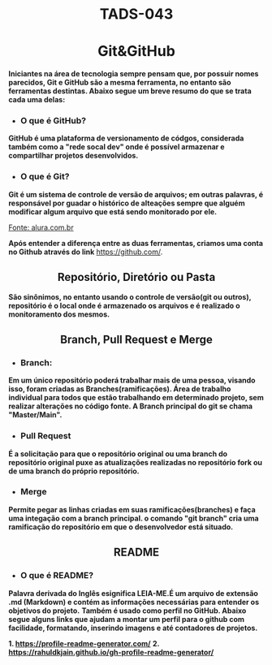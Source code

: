 <div align="center">
  
# TADS-043
  
# Git&GitHub
</div>

**Iniciantes na área de tecnologia sempre pensam que, por possuir nomes parecidos, Git e GitHub são a mesma ferramenta, no entanto são ferramentas destintas. Abaixo segue um breve resumo do que se trata cada uma delas:**

* ### O que é GitHub?
**GitHub é uma plataforma de versionamento de códgos, considerada também como a "rede socal dev" onde é possível armazenar e compartilhar projetos desenvolvidos.**
  
* ### O que é Git?
**Git é um sistema de controle de versão de arquivos; em outras palavras, é responsável por guadar o histórico de alteações sempre que alguém modificar algum arquivo que está sendo monitorado por ele.**

[Fonte: alura.com.br](https://www.alura.com.br/artigos/o-que-e-git-github?srsltid=AfmBOory4DhGlhVgQwVSew2Detz1gTMuDpRXIAZA1SoYPSsPTU6tZaIG)

**Após entender a diferença entre as duas ferramentas, criamos uma conta no Github através do link** <https://github.com/>.

<div align="center">
  
## Repositório, Diretório ou Pasta

</div>

**São sinônimos, no entanto usando o controle de versão(git ou outros), repositório é o local onde é armazenado os arquivos e é realizado o monitoramento dos mesmos.**

<div align="center">
  
## Branch, Pull Request e Merge

</div>

* ### Branch: 
**Em um único repositório poderá trabalhar mais de uma pessoa, visando isso, foram criadas as Branches(ramificações). Área de trabalho individual para todos que estão trabalhando em determinado projeto, sem realizar alterações no código fonte. A Branch principal do git se chama "Master/Main".**

* ### Pull Request
**É a solicitação para que o repositório original ou uma branch do repositório original puxe as atualizações realizadas no repositório fork ou de uma branch do próprio repositório.**

* ### Merge
**Permite pegar as linhas criadas em suas ramificações(branches) e faça uma integação com a branch principal. o comando "git branch" cria uma ramificação do repositório em que o desenvolvedor está situado.**

<div align="center">
  
## README

</div>

* ### O que é README?
**Palavra derivada do Inglês esignifica LEIA-ME.É um arquivo de extensão .md (Markdown) e contém as informações necessárias para entender os objetivos do projeto.**
**Também é usado como perfil no GitHub. Abaixo segue alguns links que ajudam a montar um perfil para o github com facilidade, formatando, inserindo imagens e até contadores de projetos.**

**1. https://profile-readme-generator.com/**
**2. https://rahuldkjain.github.io/gh-profile-readme-generator/**



